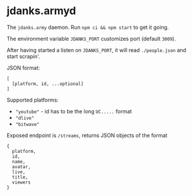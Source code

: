 # jdanks.armyd
The `jdanks.army` daemon. Run `npm ci && npm start` to get it going.

The environment variable `JDANKS_PORT` customizes port (default `3009`).

After having started a listen on `JDANKS_PORT`, it will read 
`./people.json` and start scrapin'.

JSON format:
```
[
  [platform, id, ...optional]
]
```

Supported platforms:
 - `"youtube"` - id has to be the long `UC.....` format
 - `"dlive"`
 - `"bitwave"`

Exposed endpoint is `/streams`, returns JSON objects of the format
```
{
  platform,
  id,
  name,
  avatar,
  live,
  title,
  viewers
}
```
